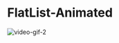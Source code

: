 # FlatList-Animated


![video-gif-2](https://user-images.githubusercontent.com/70117105/195386412-1c561d6e-4bbc-455c-8907-10a8f2ccfd72.gif)


